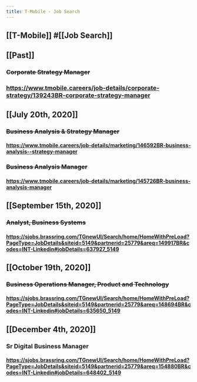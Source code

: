 ```yaml
---
title: T-Mobile - Job Search
---
```


## [[T-Mobile]] #[[Job Search]]

## 

## [[Past]]
### ~~Corporate Strategy Manager~~

### https://www.tmobile.careers/job-details/corporate-strategy/139243BR-corporate-strategy-manager

## [[July 20th, 2020]]
### ~~Business Analysis & Strategy Manager~~
#### https://www.tmobile.careers/job-details/marketing/146592BR-business-analysis--strategy-manager

### ~~Business Analysis Manager~~
#### https://www.tmobile.careers/job-details/marketing/145726BR-business-analysis-manager

## [[September 15th, 2020]]
### ~~Analyst, Business Systems~~
#### https://sjobs.brassring.com/TGnewUI/Search/home/HomeWithPreLoad?PageType=JobDetails&siteid=5149&partnerid=25779&areq=149917BR&codes=INT-Linkedin#jobDetails=637927_5149

## [[October 19th, 2020]]
### ~~Business Operations Manager, Product and Technology~~
#### https://sjobs.brassring.com/TGnewUI/Search/home/HomeWithPreLoad?PageType=JobDetails&siteid=5149&partnerid=25779&areq=148694BR&codes=INT-Linkedin#jobDetails=635650_5149

## [[December 4th, 2020]]
### Sr Digital Business Manager
#### https://sjobs.brassring.com/TGnewUI/Search/home/HomeWithPreLoad?PageType=JobDetails&siteid=5149&partnerid=25779&areq=154880BR&codes=INT-Linkedin#jobDetails=648402_5149
